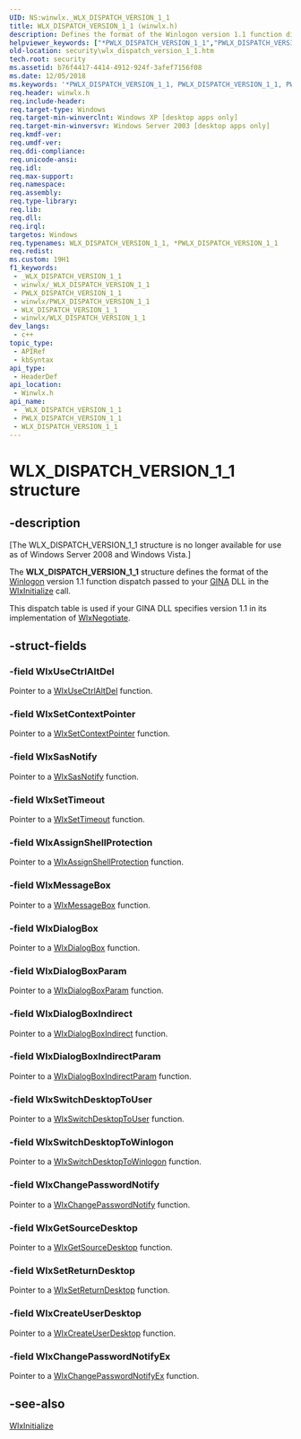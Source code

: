 ```yaml
---
UID: NS:winwlx._WLX_DISPATCH_VERSION_1_1
title: WLX_DISPATCH_VERSION_1_1 (winwlx.h)
description: Defines the format of the Winlogon version 1.1 function dispatch passed to your GINA DLL in the WlxInitialize call.
helpviewer_keywords: ["*PWLX_DISPATCH_VERSION_1_1","PWLX_DISPATCH_VERSION_1_1","PWLX_DISPATCH_VERSION_1_1 structure pointer [Security]","WLX_DISPATCH_VERSION_1_1","WLX_DISPATCH_VERSION_1_1 structure [Security]","_gina_wlx_dispatch_version_1_1","security.wlx_dispatch_version_1_1","winwlx/PWLX_DISPATCH_VERSION_1_1","winwlx/WLX_DISPATCH_VERSION_1_1"]
old-location: security\wlx_dispatch_version_1_1.htm
tech.root: security
ms.assetid: b76f4417-4414-4912-924f-3afef7156f08
ms.date: 12/05/2018
ms.keywords: '*PWLX_DISPATCH_VERSION_1_1, PWLX_DISPATCH_VERSION_1_1, PWLX_DISPATCH_VERSION_1_1 structure pointer [Security], WLX_DISPATCH_VERSION_1_1, WLX_DISPATCH_VERSION_1_1 structure [Security], _gina_wlx_dispatch_version_1_1, security.wlx_dispatch_version_1_1, winwlx/PWLX_DISPATCH_VERSION_1_1, winwlx/WLX_DISPATCH_VERSION_1_1'
req.header: winwlx.h
req.include-header: 
req.target-type: Windows
req.target-min-winverclnt: Windows XP [desktop apps only]
req.target-min-winversvr: Windows Server 2003 [desktop apps only]
req.kmdf-ver: 
req.umdf-ver: 
req.ddi-compliance: 
req.unicode-ansi: 
req.idl: 
req.max-support: 
req.namespace: 
req.assembly: 
req.type-library: 
req.lib: 
req.dll: 
req.irql: 
targetos: Windows
req.typenames: WLX_DISPATCH_VERSION_1_1, *PWLX_DISPATCH_VERSION_1_1
req.redist: 
ms.custom: 19H1
f1_keywords:
 - _WLX_DISPATCH_VERSION_1_1
 - winwlx/_WLX_DISPATCH_VERSION_1_1
 - PWLX_DISPATCH_VERSION_1_1
 - winwlx/PWLX_DISPATCH_VERSION_1_1
 - WLX_DISPATCH_VERSION_1_1
 - winwlx/WLX_DISPATCH_VERSION_1_1
dev_langs:
 - c++
topic_type:
 - APIRef
 - kbSyntax
api_type:
 - HeaderDef
api_location:
 - Winwlx.h
api_name:
 - _WLX_DISPATCH_VERSION_1_1
 - PWLX_DISPATCH_VERSION_1_1
 - WLX_DISPATCH_VERSION_1_1
---
```


# WLX_DISPATCH_VERSION_1_1 structure


## -description

<p class="CCE_Message">[The WLX_DISPATCH_VERSION_1_1 structure is no longer available for use as of Windows Server 2008 and Windows Vista.]

The <b>WLX_DISPATCH_VERSION_1_1</b> structure defines the format of the <a href="/windows/desktop/SecGloss/w-gly">Winlogon</a> version 1.1 function dispatch passed to your <a href="/windows/desktop/SecGloss/g-gly">GINA</a> DLL in the 
<a href="/windows/desktop/api/winwlx/nf-winwlx-wlxinitialize">WlxInitialize</a> call.

This dispatch table is used if your GINA DLL specifies version 1.1 in its implementation of 
<a href="/windows/desktop/api/winwlx/nf-winwlx-wlxnegotiate">WlxNegotiate</a>.

## -struct-fields

### -field WlxUseCtrlAltDel

Pointer to a <a href="/windows/desktop/api/winwlx/nc-winwlx-pwlx_use_ctrl_alt_del">WlxUseCtrlAltDel</a> function.

### -field WlxSetContextPointer

Pointer to a <a href="/windows/desktop/api/winwlx/nc-winwlx-pwlx_set_context_pointer">WlxSetContextPointer</a> function.

### -field WlxSasNotify

Pointer to a <a href="/windows/desktop/api/winwlx/nc-winwlx-pwlx_sas_notify">WlxSasNotify</a> function.

### -field WlxSetTimeout

Pointer to a <a href="/windows/desktop/api/winwlx/nc-winwlx-pwlx_set_timeout">WlxSetTimeout</a> function.

### -field WlxAssignShellProtection

Pointer to a <a href="/windows/desktop/api/winwlx/nc-winwlx-pwlx_assign_shell_protection">WlxAssignShellProtection</a> function.

### -field WlxMessageBox

Pointer to a <a href="/windows/desktop/api/winwlx/nc-winwlx-pwlx_message_box">WlxMessageBox</a> function.

### -field WlxDialogBox

Pointer to a <a href="/windows/desktop/api/winwlx/nc-winwlx-pwlx_dialog_box">WlxDialogBox</a> function.

### -field WlxDialogBoxParam

Pointer to a <a href="/windows/desktop/api/winwlx/nc-winwlx-pwlx_dialog_box_param">WlxDialogBoxParam</a> function.

### -field WlxDialogBoxIndirect

Pointer to a <a href="/windows/desktop/api/winwlx/nc-winwlx-pwlx_dialog_box_indirect">WlxDialogBoxIndirect</a> function.

### -field WlxDialogBoxIndirectParam

Pointer to a <a href="/windows/desktop/api/winwlx/nc-winwlx-pwlx_dialog_box_indirect_param">WlxDialogBoxIndirectParam</a> function.

### -field WlxSwitchDesktopToUser

Pointer to a <a href="/windows/desktop/api/winwlx/nc-winwlx-pwlx_switch_desktop_to_user">WlxSwitchDesktopToUser</a> function.

### -field WlxSwitchDesktopToWinlogon

Pointer to a  <a href="/windows/desktop/api/winwlx/nc-winwlx-pwlx_switch_desktop_to_winlogon">WlxSwitchDesktopToWinlogon</a> function.

### -field WlxChangePasswordNotify

Pointer to a <a href="/windows/desktop/api/winwlx/nc-winwlx-pwlx_change_password_notify">WlxChangePasswordNotify</a> function.

### -field WlxGetSourceDesktop

Pointer to a <a href="/windows/desktop/api/winwlx/nc-winwlx-pwlx_get_source_desktop">WlxGetSourceDesktop</a> function.

### -field WlxSetReturnDesktop

Pointer to a <a href="/windows/desktop/api/winwlx/nc-winwlx-pwlx_set_return_desktop">WlxSetReturnDesktop</a> function.

### -field WlxCreateUserDesktop

Pointer to a <a href="/windows/desktop/api/winwlx/nc-winwlx-pwlx_create_user_desktop">WlxCreateUserDesktop</a> function.

### -field WlxChangePasswordNotifyEx

Pointer to a <a href="/windows/desktop/api/winwlx/nc-winwlx-pwlx_change_password_notify_ex">WlxChangePasswordNotifyEx</a> function.

## -see-also

<a href="/windows/desktop/api/winwlx/nf-winwlx-wlxinitialize">WlxInitialize</a>


